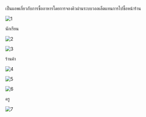เป็นแอพเกี่ยวกับการซื้ออาหารโดยการจองคิวผ่านระบบวอลเล็ตแทนการไปซื้อหน้าร้าน

![1](https://user-images.githubusercontent.com/93056207/212555004-0f7a2586-1c90-4569-9673-d2975ca2cb15.png)

นักเรียน

![2](https://user-images.githubusercontent.com/93056207/212555029-bec227e5-5116-4af4-b5c6-cacaeb71ae24.png)

![3](https://user-images.githubusercontent.com/93056207/212555033-0c0ac170-d0e4-425d-9d36-a00e525a0344.png)

ร้านค้า

![4](https://user-images.githubusercontent.com/93056207/212555058-7a799e94-0775-44c0-ba19-14fc511ddee3.png)

![5](https://user-images.githubusercontent.com/93056207/212555072-3e1463dc-9897-4f13-bfc8-37189d5b0475.png)

![6](https://user-images.githubusercontent.com/93056207/212555083-5cbcb383-fd36-4a24-aeee-2c44ac76f680.png)

ครู

![7](https://user-images.githubusercontent.com/93056207/212555118-f79ee05a-e878-45bf-a6f1-82c502641b30.png)
